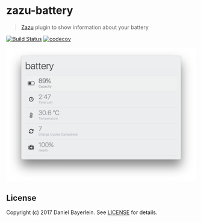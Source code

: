 # zazu-battery

> [Zazu](https://github.com/tinytacoteam/zazu) plugin to show information about your battery

[![Build Status](https://travis-ci.org/danielbayerlein/zazu-battery.svg?branch=master)](https://travis-ci.org/danielbayerlein/zazu-battery)
[![codecov](https://codecov.io/gh/danielbayerlein/zazu-battery/branch/master/graph/badge.svg)](https://codecov.io/gh/danielbayerlein/zazu-battery)

![screenshot](./screenshot.png)

## License

Copyright (c) 2017 Daniel Bayerlein. See [LICENSE](./LICENSE.md) for details.
